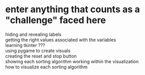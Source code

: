 # enter anything that counts as a "challenge" faced here

hiding and revealing labels  
getting the right values associated with the variables  
learning tkinter ???  
using pygame to create visuals  
creating the reset and stop button  
showing each sorting algorithm working within the visualization  
how to visualize each sorting algorithm  
